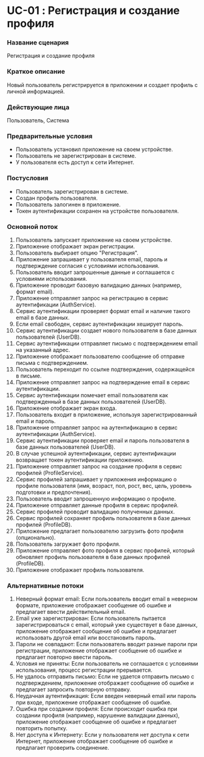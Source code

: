# UC-01 : Регистрация и создание профиля

### Название сценария

Регистрация и создание профиля

### Краткое описание

Новый пользователь регистрируется в приложении и создает профиль с личной информацией.

### Действующие лица

Пользователь, Система

### Предварительные условия

- Пользователь установил приложение на своем устройстве.
- Пользователь не зарегистрирован в системе.
- У пользователя есть доступ к сети Интернет.

### Постусловия

- Пользователь зарегистрирован в системе.
- Создан профиль пользователя.
- Пользователь залогинен в приложение.
- Токен аутентификации сохранен на устройстве пользователя.

### Основной поток

1. Пользователь запускает приложение на своем устройстве.
2. Приложение отображает экран регистрации.
3. Пользователь выбирает опцию "Регистрация".
4. Приложение запрашивает у пользователя email, пароль и подтверждение согласия с условиями использования.
5. Пользователь вводит запрошенные данные и соглашается с условиями использования.
6. Приложение проводит базовую валидацию данных (например, формат email).
7. Приложение отправляет запрос на регистрацию в сервис аутентификации (AuthService).
8. Сервис аутентификации проверяет формат email и наличие такого email в базе данных.
9. Если email свободен, сервис аутентификации хеширует пароль.
10. Сервис аутентификации создает нового пользователя в базе данных пользователей (UserDB).
11. Сервис аутентификации отправляет письмо с подтверждением email на указанный адрес.
12. Приложение отображает пользователю сообщение об отправке письма с подтверждением.
13. Пользователь переходит по ссылке подтверждения, содержащейся в письме.
14. Приложение отправляет запрос на подтверждение email в сервис аутентификации.
15. Сервис аутентификации помечает email пользователя как подтвержденный в базе данных пользователей (UserDB).
16. Приложение отображает экран входа.
17. Пользователь входит в приложение, используя зарегистрированный email и пароль.
18. Приложение отправляет запрос на аутентификацию в сервис аутентификации (AuthService).
19. Сервис аутентификации проверяет email и пароль пользователя в базе данных пользователей (UserDB).
20. В случае успешной аутентификации, сервис аутентификации возвращает токен аутентификации приложению.
21. Приложение отправляет запрос на создание профиля в сервис профилей (ProfileService).
22. Сервис профилей запрашивает у приложения информацию о профиле пользователя (имя, возраст, пол, рост, вес, цель, уровень подготовки и предпочтения).
23. Пользователь вводит запрошенную информацию о профиле.
24. Приложение отправляет данные профиля в сервис профилей.
25. Сервис профилей проводит валидацию полученных данных.
26. Сервис профилей сохраняет профиль пользователя в базе данных профилей (ProfileDB).
27. Приложение предлагает пользователю загрузить фото профиля (опционально).
28. Пользователь загружает фото профиля.
29. Приложение отправляет фото профиля в сервис профилей, который обновляет профиль пользователя в базе данных профилей (ProfileDB).
30. Приложение отображает профиль пользователя.

### Альтернативные потоки

1. Неверный формат email: Если пользователь вводит email в неверном формате, приложение отображает сообщение об ошибке и предлагает ввести действительный email.
2. Email уже зарегистрирован: Если пользователь пытается зарегистрироваться с email, который уже существует в базе данных, приложение отображает сообщение об ошибке и предлагает использовать другой email или восстановить пароль.
3. Пароли не совпадают: Если пользователь вводит разные пароли при регистрации, приложение отображает сообщение об ошибке и предлагает повторно ввести пароль.
4. Условия не приняты: Если пользователь не соглашается с условиями использования, процесс регистрации прерывается.
5. Не удалось отправить письмо: Если не удается отправить письмо с подтверждением, приложение отображает сообщение об ошибке и предлагает запросить повторную отправку.
6. Неудачная аутентификация: Если введен неверный email или пароль при входе, приложение отображает сообщение об ошибке.
7. Ошибка при создании профиля: Если происходит ошибка при создании профиля (например, нарушение валидации данных), приложение отображает сообщение об ошибке и предлагает повторить попытку.
8. Нет доступа к Интернету: Если у пользователя нет доступа к сети Интернет, приложение отображает сообщение об ошибке и предлагает проверить соединение.


